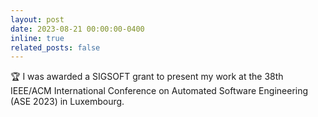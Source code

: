 ```yaml
---
layout: post
date: 2023-08-21 00:00:00-0400
inline: true
related_posts: false
---
```


🏆 I was awarded a SIGSOFT grant to present my work at the 38th IEEE/ACM International Conference on Automated Software Engineering (ASE 2023) in Luxembourg.
